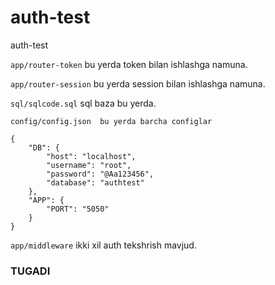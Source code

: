 # auth-test
auth-test


```app/router-token```  bu yerda token bilan 
ishlashga namuna.

```app/router-session``` bu yerda session bilan ishlashga namuna.

```sql/sqlcode.sql``` sql baza bu yerda.

```
config/config.json  bu yerda barcha configlar 

{
    "DB": {
        "host": "localhost",
        "username": "root",
        "password": "@Aa123456",
        "database": "authtest"
    },
    "APP": {
        "PORT": "5050"
    }
}

```


```app/middleware```  ikki xil auth tekshrish mavjud. 


### TUGADI 

